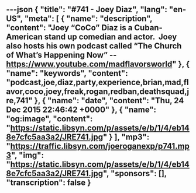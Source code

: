 ---json
{
  "title": "#741 - Joey Diaz",
  "lang": "en-US",
  "meta": [
    {
      "name": "description",
      "content": "Joey “CoCo” Diaz is a Cuban-American stand up comedian and actor.  Joey also hosts his own podcast called “The Church of What’s Happening Now” -- https://www.youtube.com/madflavorsworld"
    },
    {
      "name": "keywords",
      "content": "podcast,joe,diaz,party,experience,brian,mad,flavor,coco,joey,freak,rogan,redban,deathsquad,jre,741"
    },
    {
      "name": "date",
      "content": "Thu, 24 Dec 2015 22:46:42 +0000"
    },
    {
      "name": "og:image",
      "content": "https://static.libsyn.com/p/assets/e/b/1/4/eb148e7cfc5aa3a2/JRE741.jpg"
    }
  ],
  "mp3": "https://traffic.libsyn.com/joeroganexp/p741.mp3",
  "img": "https://static.libsyn.com/p/assets/e/b/1/4/eb148e7cfc5aa3a2/JRE741.jpg",
  "sponsors": [],
  "transcription": false
}
---
<episode-header />

<timemark seconds="0" />

<transcribe-call-to-action />

<episode-footer />